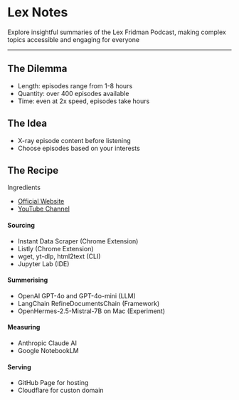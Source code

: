 # Lex Notes

Explore insightful summaries of the Lex Fridman Podcast, making complex topics accessible and engaging for everyone

---

## The Dilemma

- Length: episodes range from 1-8 hours
- Quantity: over 400 episodes available
- Time: even at 2x speed, episodes take hours

## The Idea

- X-ray episode content before listening
- Choose episodes based on your interests

## The Recipe

Ingredients

- [Official Website](https://lexfridman.com/podcast)
- [YouTube Channel](https://www.youtube.com/@lexfridman)

#### Sourcing

- Instant Data Scraper (Chrome Extension)
- Listly (Chrome Extension)
- wget, yt-dlp, html2text (CLI)
- Jupyter Lab (IDE)

#### Summerising

- OpenAI GPT-4o and GPT-4o-mini (LLM)
- LangChain RefineDocumentsChain (Framework)
- OpenHermes-2.5-Mistral-7B on Mac (Experiment)

#### Measuring

- Anthropic Claude AI
- Google NotebookLM

#### Serving

- GitHub Page for hosting
- Cloudflare for custon domain
